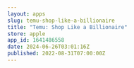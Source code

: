 ```yaml
---
layout: apps
slug: temu-shop-like-a-billionaire
title: "Temu: Shop Like a Billionaire"
store: apple
app_id: 1641486558
date: 2024-06-26T03:01:16Z
published: 2022-08-31T07:00:00Z
---
```

